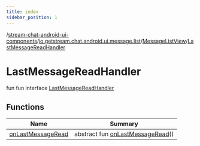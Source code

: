 ```yaml
---
title: index
sidebar_position: 1
---
```

/[stream-chat-android-ui-components](../../../index.md)/[io.getstream.chat.android.ui.message.list](../../index.md)/[MessageListView](../index.md)/[LastMessageReadHandler](index.md)  
  
  
  
# LastMessageReadHandler  
fun fun interface [LastMessageReadHandler](index.md)  
  
## Functions  
  
|  Name |  Summary | 
|---|---|
| <a name="io.getstream.chat.android.ui.message.list/MessageListView.LastMessageReadHandler/onLastMessageRead/#/PointingToDeclaration/"></a>[onLastMessageRead](onLastMessageRead.md)| <a name="io.getstream.chat.android.ui.message.list/MessageListView.LastMessageReadHandler/onLastMessageRead/#/PointingToDeclaration/"></a>abstract fun [onLastMessageRead](onLastMessageRead.md)()|

